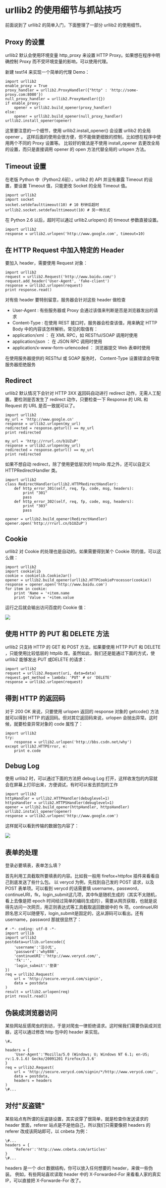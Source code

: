 # urllib2 的使用细节与抓站技巧

前面说到了 urllib2 的简单入门，下面整理了一部分 urllib2 的使用细节。

## Proxy 的设置

urllib2 默认会使用环境变量 http_proxy 来设置 HTTP Proxy。如果想在程序中明确控制 Proxy 而不受环境变量的影响，可以使用代理。

新建 test14 来实现一个简单的代理 Demo：

```
import urllib2  
enable_proxy = True  
proxy_handler = urllib2.ProxyHandler({"http" : 'http://some-proxy.com:8080'})  
null_proxy_handler = urllib2.ProxyHandler({})  
if enable_proxy:  
    opener = urllib2.build_opener(proxy_handler)  
else:  
    opener = urllib2.build_opener(null_proxy_handler)  
urllib2.install_opener(opener)  
```

这里要注意的一个细节，使用 urllib2.install_opener() 会设置 urllib2 的全局 opener 。
这样后面的使用会很方便，但不能做更细致的控制，比如想在程序中使用两个不同的 Proxy 设置等。
比较好的做法是不使用 install_opener 去更改全局的设置，而只是直接调用 opener 的 open 方法代替全局的 urlopen 方法。

## Timeout 设置

在老版 Python 中（Python2.6前），urllib2 的 API 并没有暴露 Timeout 的设置，要设置 Timeout 值，只能更改 Socket 的全局 Timeout 值。

```
import urllib2  
import socket  
socket.setdefaulttimeout(10) # 10 秒钟后超时  
urllib2.socket.setdefaulttimeout(10) # 另一种方式  
```

在 Python 2.6 以后，超时可以通过 urllib2.urlopen() 的 timeout 参数直接设置。

```
import urllib2  
response = urllib2.urlopen('http://www.google.com', timeout=10)  
```

## 在 HTTP Request 中加入特定的 Header

要加入 header，需要使用 Request 对象：

```
import urllib2  
request = urllib2.Request('http://www.baidu.com/')  
request.add_header('User-Agent', 'fake-client')  
response = urllib2.urlopen(request)  
print response.read()  
```

对有些 header 要特别留意，服务器会针对这些 header 做检查  

- User-Agent : 有些服务器或 Proxy 会通过该值来判断是否是浏览器发出的请求  
- Content-Type : 在使用 REST 接口时，服务器会检查该值，用来确定 HTTP Body 中的内容该怎样解析。常见的取值有：  
- application/xml ： 在 XML RPC，如 RESTful/SOAP 调用时使用
- application/json ： 在 JSON RPC 调用时使用  
- application/x-www-form-urlencoded ： 浏览器提交 Web 表单时使用  

在使用服务器提供的 RESTful 或 SOAP 服务时， Content-Type 设置错误会导致服务器拒绝服务

## Redirect

urllib2 默认情况下会针对 HTTP 3XX 返回码自动进行 redirect 动作，无需人工配置。要检测是否发生了 redirect 动作，只要检查一下 Response 的 URL 和 Request 的 URL 是否一致就可以了。

```
import urllib2  
my_url = 'http://www.google.cn'  
response = urllib2.urlopen(my_url)  
redirected = response.geturl() == my_url  
print redirected  
  
my_url = 'http://rrurl.cn/b1UZuP'  
response = urllib2.urlopen(my_url)  
redirected = response.geturl() == my_url  
print redirected  
```

如果不想自动 redirect，除了使用更低层次的 httplib 库之外，还可以自定义HTTPRedirectHandler 类。

```
import urllib2  
class RedirectHandler(urllib2.HTTPRedirectHandler):  
    def http_error_301(self, req, fp, code, msg, headers):  
        print "301"  
        pass  
    def http_error_302(self, req, fp, code, msg, headers):  
        print "303"  
        pass  
  
opener = urllib2.build_opener(RedirectHandler)  
opener.open('http://rrurl.cn/b1UZuP')  
```

## Cookie

urllib2 对 Cookie 的处理也是自动的。如果需要得到某个 Cookie 项的值，可以这么做：

```
import urllib2  
import cookielib  
cookie = cookielib.CookieJar()  
opener = urllib2.build_opener(urllib2.HTTPCookieProcessor(cookie))  
response = opener.open('http://www.baidu.com')  
for item in cookie:  
    print 'Name = '+item.name  
    print 'Value = '+item.value  
```

运行之后就会输出访问百度的 Cookie 值：

![](images/4.png)

## 使用 HTTP 的 PUT 和 DELETE 方法

urllib2 只支持 HTTP 的 GET 和 POST 方法，如果要使用 HTTP PUT 和 DELETE ，只能使用比较低层的 httplib 库。虽然如此，我们还是能通过下面的方式，使 urllib2 能够发出 PUT 或DELETE 的请求：

```
import urllib2  
request = urllib2.Request(uri, data=data)  
request.get_method = lambda: 'PUT' # or 'DELETE'  
response = urllib2.urlopen(request)  
```

## 得到 HTTP 的返回码

对于 200 OK 来说，只要使用 urlopen 返回的 response 对象的 getcode() 方法就可以得到 HTTP 的返回码。但对其它返回码来说，urlopen 会抛出异常。这时候，就要检查异常对象的 code 属性了：

```
import urllib2  
try:  
    response = urllib2.urlopen('http://bbs.csdn.net/why')  
except urllib2.HTTPError, e:  
    print e.code  
```

## Debug Log

使用 urllib2 时，可以通过下面的方法把 debug Log 打开，这样收发包的内容就会在屏幕上打印出来，方便调试，有时可以省去抓包的工作

```
import urllib2  
httpHandler = urllib2.HTTPHandler(debuglevel=1)  
httpsHandler = urllib2.HTTPSHandler(debuglevel=1)  
opener = urllib2.build_opener(httpHandler, httpsHandler)  
urllib2.install_opener(opener)  
response = urllib2.urlopen('http://www.google.com')  
```

这样就可以看到传输的数据包内容了：

![](images/5.png)

## 表单的处理

登录必要填表，表单怎么填？

首先利用工具截取所要填表的内容。比如我一般用 firefox+httpfox 插件来看看自己到底发送了些什么包。
以 verycd 为例，先找到自己发的 POST 请求，以及 POST 表单项。可以看到 verycd 的话需要填 username，password，continueURI，fk，login\_submit这几项，其中fk是随机生成的（其实不太随机，看上去像是把 epoch 时间经过简单的编码生成的），需要从网页获取，也就是说得先访问一次网页，用正则表达式等工具截取返回数据中的 fk 项。continueURI 顾名思义可以随便写，login\_submit是固定的，这从源码可以看出。还有 username，password 那就很显然了：

```
# -*- coding: utf-8 -*-  
import urllib  
import urllib2  
postdata=urllib.urlencode({  
    'username':'汪小光',  
    'password':'why888',  
    'continueURI':'http://www.verycd.com/',  
    'fk':'',  
    'login_submit':'登录'  
})  
req = urllib2.Request(  
    url = 'http://secure.verycd.com/signin',  
    data = postdata  
)  
result = urllib2.urlopen(req)  
print result.read()   
```

## 伪装成浏览器访问

某些网站反感爬虫的到访，于是对爬虫一律拒绝请求。这时候我们需要伪装成浏览器，这可以通过修改 http 包中的 header 来实现。

```
\#…  
  
headers = {  
    'User-Agent':'Mozilla/5.0 (Windows; U; Windows NT 6.1; en-US; rv:1.9.1.6) Gecko/20091201 Firefox/3.5.6'  
}  
req = urllib2.Request(  
    url = 'http://secure.verycd.com/signin/*/http://www.verycd.com/',  
    data = postdata,  
    headers = headers  
)  
\#...  
```

## 对付"反盗链"

某些站点有所谓的反盗链设置，其实说穿了很简单，就是检查你发送请求的 header 里面，referer 站点是不是他自己，所以我们只需要像把 headers 的 referer 改成该网站即可，以 cnbeta 为例：

```
\#...
headers = {
    'Referer':'http://www.cnbeta.com/articles'
}
\#...
```

headers 是一个 dict 数据结构，你可以放入任何想要的 header，来做一些伪装。
例如，有些网站喜欢读取 header 中的 X-Forwarded-For 来看看人家的真实 IP，可以直接把 X-Forwarde-For 改了。

